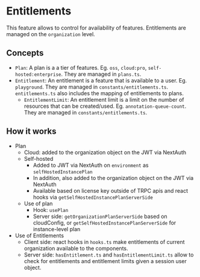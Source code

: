 # Entitlements

This feature allows to control for availability of features. Entitlements are managed on the `organization` level.

## Concepts

- `Plan`: A plan is a a tier of features. Eg. `oss`, `cloud:pro`, `self-hosted:enterprise`. They are managed in `plans.ts`.
- `Entitlement`: An entitlement is a feature that is available to a user. Eg. `playground`. They are managed in `constants/entitlements.ts`. `entitlements.ts` also includes the mapping of entitlements to plans.
  - `EntitlementLimit`: An entitlement limit is a limit on the number of resources that can be created/used. Eg. `annotation-queue-count`. They are managed in `constants/entitlements.ts`.

## How it works

- Plan
  - Cloud: added to the organization object on the JWT via NextAuth
  - Self-hosted
    - Added to JWT via NextAuth on `environment` as `selfHostedInstancePlan`
    - In addition, also added to the organization object on the JWT via NextAuth
    - Available based on license key outside of TRPC apis and react hooks via `getSelfHostedInstancePlanServerSide`
  - Use of plan
    - Hook: `usePlan`
    - Server side: `getOrganizationPlanServerSide` based on cloudConfig, or `getSelfHostedInstancePlanServerSide` for instance-level plan
- Use of Entitlements
  - Client side: react hooks in `hooks.ts` make entitlements of current organization available to the components.
  - Server side: `hasEntitlement.ts` and `hasEntitlementLimit.ts` allow to check for entitlements and entitlement limits given a session user object.
